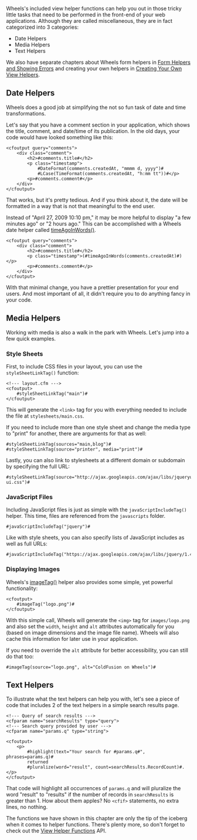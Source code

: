 Wheels's included view helper functions can help you out in those tricky little tasks that need to be performed in the front-end of your web applications. Although they are called miscellaneous, they are in fact categorized into 3 categories:

  * Date Helpers
  * Media Helpers
  * Text Helpers

We also have separate chapters about Wheels form helpers in [Form Helpers and Showing Errors](FormHelpersandShowingErrors.md) and creating your own helpers in [Creating Your Own View Helpers](CreatingYourOwnViewHelpers.md).

## Date Helpers ##

Wheels does a good job at simplifying the not so fun task of date and time transformations.

Let's say that you have a comment section in your application, which shows the title, comment, and date/time of its publication. In the old days, your code would have looked something like this:

```
<cfoutput query="comments">
    <div class="comment">
        <h2>#comments.title#</h2>
        <p class="timestamp">
            #DateFormat(comments.createdAt, "mmmm d, yyyy")#
            #LCase(TimeFormat(comments.createdAt, "h:mm tt"))#</p>
        <p>#comments.comment#</p>
    </div>
</cfoutput>
```

That works, but it's pretty tedious. And if you think about it, the date will be formatted in a way that is not that meaningful to the end user.

Instead of "April 27, 2009 10:10 pm," it may be more helpful to display "a few minutes ago" or "2 hours ago." This can be accomplished with a Wheels date helper called [timeAgoInWords()](timeAgoInWords.md).

```
<cfoutput query="comments">
    <div class="comment">
        <h2>#comments.title#</h2>
        <p class="timestamp">(#timeAgoInWords(comments.createdAt)#)</p>
        <p>#comments.comment#</p>
    </div>
</cfoutput>
```

With that minimal change, you have a prettier presentation for your end users. And most important of all, it didn't require you to do anything fancy in your code.

## Media Helpers ##

Working with media is also a walk in the park with Wheels. Let's jump into a few quick examples.

### Style Sheets ###

First, to include CSS files in your layout, you can use the `styleSheetLinkTag()` function:

```
<!--- layout.cfm --->
<cfoutput>
    #styleSheetLinkTag("main")#
</cfoutput>
```

This will generate the `<link>` tag for you with everything needed to include the file at `stylesheets/main.css`.

If you need to include more than one style sheet and change the media type to "print" for another, there are arguments for that as well:

```
#styleSheetLinkTag(sources="main,blog")#
#styleSheetLinkTag(source="printer", media="print")#
```

Lastly, you can also link to stylesheets at a different domain or subdomain by specifying the full URL:

```
#styleSheetLinkTag(source="http://ajax.googleapis.com/ajax/libs/jqueryui/1.7.0/themes/cupertino/jquery-ui.css")#
```

### JavaScript Files ###

Including JavaScript files is just as simple with the `javaScriptIncludeTag()` helper. This time, files are referenced from the `javascripts` folder.

```
#javaScriptIncludeTag("jquery")#
```

Like with style sheets, you can also specify lists of JavaScript includes as well as full URLs:

```
#javaScriptIncludeTag("https://ajax.googleapis.com/ajax/libs/jquery/1.4.4/jquery.min.js")#
```

### Displaying Images ###

Wheels's [imageTag()](imageTag.md) helper also provides some simple, yet powerful functionality:

```
<cfoutput>
    #imageTag("logo.png")#
</cfoutput>
```


With this simple call, Wheels will generate the `<img>` tag for `images/logo.png` and also set the `width`, `height` and `alt` attributes automatically for you (based on image dimensions and the image file name). Wheels will also cache this information for later use in your application.

If you need to override the `alt` attribute for better accessibility, you can still do that too:

```
#imageTag(source="logo.png", alt="ColdFusion on Wheels")#
```

## Text Helpers ##

To illustrate what the text helpers can help you with, let's see a piece of code that includes 2 of the text helpers in a simple search results page.

```
<!--- Query of search results --->
<cfparam name="searchResults" type="query">
<!--- Search query provided by user --->
<cfparam name="params.q" type="string">

<cfoutput>
    <p>
        #highlight(text="Your search for #params.q#", phrases=params.q)# 
        returned
        #pluralize(word="result", count=searchResults.RecordCount)#.</p>
</cfoutput>
```

That code will highlight all occurrences of `params.q` and will pluralize the word "result" to "results" if the number of records in `searchResults` is greater than 1. How about them apples? No `<cfif>` statements, no extra lines, no nothing.

The functions we have shown in this chapter are only the tip of the iceberg when it comes to helper functions. There's plenty more, so don't forget to check out the [View Helper Functions](ViewHelperFunctions.md) API.